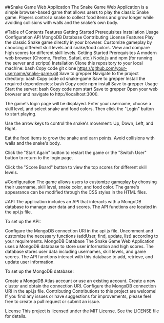 ##Snake Game Web Application
The Snake Game Web Application is a simple browser-based game that allows users to play the classic Snake game. Players control a snake to collect food items and grow longer while avoiding collisions with walls and the snake's own body.

#Table of Contents
Features
Getting Started
Prerequisites
Installation
Usage
Configuration
API
MongoDB Database
Contributing
License
Features
Play the classic Snake game directly in your browser.
Customize gameplay by choosing different skill levels and snake/food colors.
View and compare high scores for different skill levels.
Getting Started
Prerequisites
A modern web browser (Chrome, Firefox, Safari, etc.)
Node.js and npm (for running the server and scripts)
Installation
Clone this repository to your local machine:
bash
Copy code
git clone https://github.com/your-username/snake-game.git
Save to grepper
Navigate to the project directory:
bash
Copy code
cd snake-game
Save to grepper
Install the required dependencies:
bash
Copy code
npm install
Save to grepper
Usage
Start the server:
bash
Copy code
npm start
Save to grepper
Open your web browser and navigate to http://localhost:3000.

The game's login page will be displayed. Enter your username, choose a skill level, and select snake and food colors. Then click the "Login" button to start playing.

Use the arrow keys to control the snake's movement: Up, Down, Left, and Right.

Eat the food items to grow the snake and earn points. Avoid collisions with walls and the snake's body.

Click the "Start Again" button to restart the game or the "Switch User" button to return to the login page.

Click the "Score Board" button to view the top scores for different skill levels.

#Configuration
The game allows users to customize gameplay by choosing their username, skill level, snake color, and food color. The game's appearance can be modified through the CSS styles in the HTML files.

#API
The application includes an API that interacts with a MongoDB database to manage user data and scores. The API functions are located in the api.js file.

To set up the API:

Configure the MongoDB connection URI in the api.js file.
Uncomment and customize the necessary functions (addUser, find, update, list) according to your requirements.
MongoDB Database
The Snake Game Web Application uses a MongoDB database to store user information and high scores. The database stores user data including usernames, skill levels, and game scores. The API functions interact with this database to add, retrieve, and update user information.

To set up the MongoDB database:

Create a MongoDB Atlas account or use an existing account.
Create a new cluster and obtain the connection URI.
Configure the MongoDB connection URI in the api.js file.
Contributing
Contributions to this project are welcome! If you find any issues or have suggestions for improvements, please feel free to create a pull request or submit an issue.

License
This project is licensed under the MIT License. See the LICENSE file for details.
